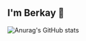 ## I'm Berkay 👋

![Anurag's GitHub stats](https://github-readme-stats.vercel.app/api?username=berkayilikoba&show_icons=true&theme=radical)

